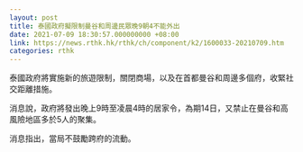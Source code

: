 ```yaml
---
layout: post
title: 泰國政府擬限制曼谷和周邊民眾晚9朝4不能外出　
date: 2021-07-09 18:30:57.000000000 +08:00
link: https://news.rthk.hk/rthk/ch/component/k2/1600033-20210709.htm
categories: rthk
---
```


泰國政府將實施新的旅遊限制，關閉商場，以及在首都曼谷和周邊多個府，收緊社交距離措施。

消息說，政府將發出晚上9時至凌晨4時的居家令，為期14日，又禁止在曼谷和高風險地區多於5人的聚集。

消息指出，當局不鼓勵跨府的流動。
